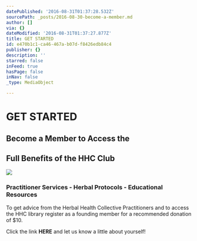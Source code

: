 ```yaml
---
datePublished: '2016-08-31T01:37:28.532Z'
sourcePath: _posts/2016-08-30-become-a-member.md
author: []
via: {}
dateModified: '2016-08-31T01:37:27.877Z'
title: GET STARTED
id: e470b1c1-ca46-467a-b07d-f8426edb84c4
publisher: {}
description: ''
starred: false
inFeed: true
hasPage: false
inNav: false
_type: MediaObject

---
```

# GET STARTED

## Become a Member to Access the 

## Full Benefits of the HHC Club
![](https://the-grid-user-content.s3-us-west-2.amazonaws.com/eba6012f-537e-4b1c-b71e-989aea607174.jpg)

### Practitioner Services - Herbal Protocols - Educational Resources 

To get advice from the Herbal Health Collective Practitioners and to access the HHC library register as a founding member for a recommended donation of $10\.

Click the link **HERE** and let us know a little about yourself!